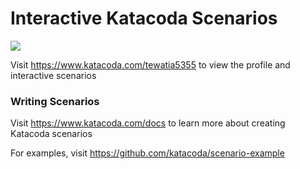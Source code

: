# Interactive Katacoda Scenarios

[![](http://shields.katacoda.com/katacoda/tewatia5355/count.svg)](https://www.katacoda.com/tewatia5355 "Get your profile on Katacoda.com")

Visit https://www.katacoda.com/tewatia5355 to view the profile and interactive scenarios

### Writing Scenarios
Visit https://www.katacoda.com/docs to learn more about creating Katacoda scenarios

For examples, visit https://github.com/katacoda/scenario-example
